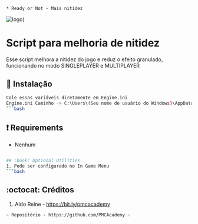 ```
* Ready or Not - Mais nitidez
```
![logo](https://github.com/PMCAcademy/RoNnitidez/blob/main/Ready_or_Not_cover.jpg))

# Script para melhoria de nitidez
Esse script melhora a nitidez do jogo e reduz o efeito granulado, funcionando no modo SINGLEPLAYER e MULTIPLAYER

## :book: Instalação
```bash
Cole essas variáveis ​​​​diretamente em Engine.ini
Engine.ini Caminho -> C:\Users\(Seu nome de usuário do Windows)\AppData\Local\ReadyOrNot\Saved\Config\WindowsNoEditor\Engine.ini
```bash
```
## :heavy_exclamation_mark: Requirements
* Nenhum
```bash

## :book: Optional Utilities
1. Pode ser configurado no In Game Menu
```bash
```
## :octocat: Créditos
1. Aldo Reine - https://bit.ly/pmcacademy
```
☆ Repositório - https://github.com/PMCAcademy ☆
```
